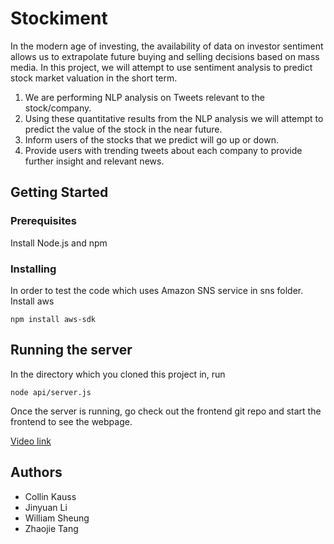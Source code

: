 # Stockiment

In the modern age of investing, the availability of data on investor sentiment allows us to extrapolate future buying and selling decisions based on mass media. In this project, we will attempt to use sentiment analysis to predict stock market valuation in the short term.
  1. We are performing NLP analysis on Tweets relevant to the stock/company.
  2. Using these quantitative results from the NLP analysis we will attempt to predict the value of the stock in the near     future.
  3. Inform users of the stocks that we predict will go up or down.
  4. Provide users with trending tweets about each company to provide further insight and relevant news.

## Getting Started

### Prerequisites

Install Node.js and npm

### Installing

In order to test the code which uses Amazon SNS service in sns folder. Install aws

```
npm install aws-sdk
```

## Running the server

In the directory which you cloned this project in, run 

```
node api/server.js
```
Once the server is running, go check out the frontend git repo and start the frontend to see the webpage.

[Video link](https://youtu.be/hm0xJztueTY)

## Authors

* Collin Kauss 
* Jinyuan Li
* William Sheung 
* Zhaojie Tang 
